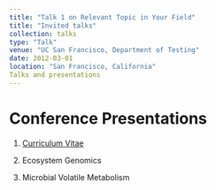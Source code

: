 ```yaml
---
title: "Talk 1 on Relevant Topic in Your Field"
title: "Invited talks"
collection: talks
type: "Talk"
venue: "UC San Francisco, Department of Testing"
date: 2012-03-01
location: "San Francisco, California"
Talks and presentations
---
```



Conference Presentations
======
1. [Curriculum Vitae](https://ianzhaoxinzhang.github.io//cv/)

2. Ecosystem Genomics

3. Microbial Volatile Metabolism
